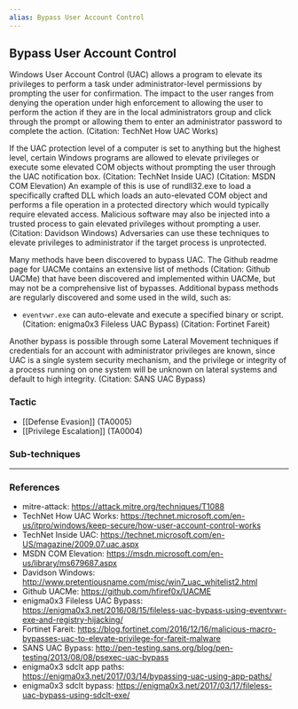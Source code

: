 ```yaml
---
alias: Bypass User Account Control
---
```


## Bypass User Account Control

Windows User Account Control (UAC) allows a program to elevate its privileges to perform a task under administrator-level permissions by prompting the user for confirmation. The impact to the user ranges from denying the operation under high enforcement to allowing the user to perform the action if they are in the local administrators group and click through the prompt or allowing them to enter an administrator password to complete the action. (Citation: TechNet How UAC Works)

If the UAC protection level of a computer is set to anything but the highest level, certain Windows programs are allowed to elevate privileges or execute some elevated COM objects without prompting the user through the UAC notification box. (Citation: TechNet Inside UAC) (Citation: MSDN COM Elevation) An example of this is use of rundll32.exe to load a specifically crafted DLL which loads an auto-elevated COM object and performs a file operation in a protected directory which would typically require elevated access. Malicious software may also be injected into a trusted process to gain elevated privileges without prompting a user. (Citation: Davidson Windows) Adversaries can use these techniques to elevate privileges to administrator if the target process is unprotected.

Many methods have been discovered to bypass UAC. The Github readme page for UACMe contains an extensive list of methods (Citation: Github UACMe) that have been discovered and implemented within UACMe, but may not be a comprehensive list of bypasses. Additional bypass methods are regularly discovered and some used in the wild, such as:

* <code>eventvwr.exe</code> can auto-elevate and execute a specified binary or script. (Citation: enigma0x3 Fileless UAC Bypass) (Citation: Fortinet Fareit)

Another bypass is possible through some Lateral Movement techniques if credentials for an account with administrator privileges are known, since UAC is a single system security mechanism, and the privilege or integrity of a process running on one system will be unknown on lateral systems and default to high integrity. (Citation: SANS UAC Bypass)


### Tactic

- [[Defense Evasion]] (TA0005)
- [[Privilege Escalation]] (TA0004)

### Sub-techniques


---
### References

- mitre-attack: https://attack.mitre.org/techniques/T1088
- TechNet How UAC Works: https://technet.microsoft.com/en-us/itpro/windows/keep-secure/how-user-account-control-works
- TechNet Inside UAC: https://technet.microsoft.com/en-US/magazine/2009.07.uac.aspx
- MSDN COM Elevation: https://msdn.microsoft.com/en-us/library/ms679687.aspx
- Davidson Windows: http://www.pretentiousname.com/misc/win7_uac_whitelist2.html
- Github UACMe: https://github.com/hfiref0x/UACME
- enigma0x3 Fileless UAC Bypass: https://enigma0x3.net/2016/08/15/fileless-uac-bypass-using-eventvwr-exe-and-registry-hijacking/
- Fortinet Fareit: https://blog.fortinet.com/2016/12/16/malicious-macro-bypasses-uac-to-elevate-privilege-for-fareit-malware
- SANS UAC Bypass: http://pen-testing.sans.org/blog/pen-testing/2013/08/08/psexec-uac-bypass
- enigma0x3 sdclt app paths: https://enigma0x3.net/2017/03/14/bypassing-uac-using-app-paths/
- enigma0x3 sdclt bypass: https://enigma0x3.net/2017/03/17/fileless-uac-bypass-using-sdclt-exe/
